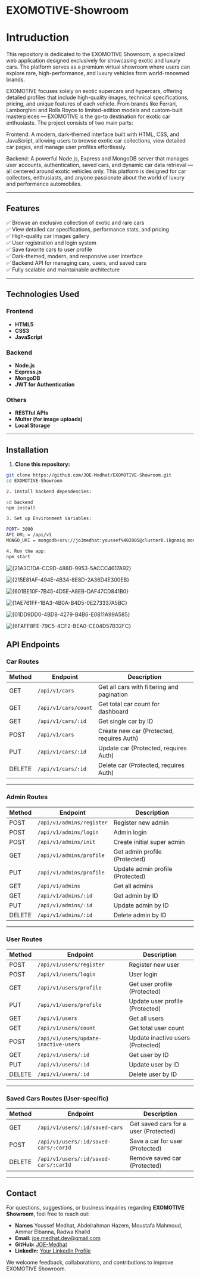 # EXOMOTIVE-Showroom
# Intruduction
This repository is dedicated to the EXOMOTIVE Showroom, a specialized web application designed exclusively for showcasing exotic and luxury cars. The platform serves as a premium virtual showroom where users can explore rare, high-performance, and luxury vehicles from world-renowned brands.

EXOMOTIVE focuses solely on exotic supercars and hypercars, offering detailed profiles that include high-quality images, technical specifications, pricing, and unique features of each vehicle. From brands like Ferrari, Lamborghini and Rolls Royce to limited-edition models and custom-built masterpieces — EXOMOTIVE is the go-to destination for exotic car enthusiasts.
The project consists of two main parts:

Frontend: A modern, dark-themed interface built with HTML, CSS, and JavaScript, allowing users to browse exotic car collections, view detailed car pages, and manage user profiles effortlessly.

Backend: A powerful Node.js, Express and MongoDB server that manages user accounts, authentication, saved cars, and dynamic car data retrieval — all centered around exotic vehicles only.
This platform is designed for car collectors, enthusiasts, and anyone passionate about the world of luxury and performance automobiles.

---

## Features

✅ Browse an exclusive collection of exotic and rare cars  
✅ View detailed car specifications, performance stats, and pricing  
✅ High-quality car images gallery  
✅ User registration and login system  
✅ Save favorite cars to user profile  
✅ Dark-themed, modern, and responsive user interface  
✅ Backend API for managing cars, users, and saved cars  
✅ Fully scalable and maintainable architecture  

---

## Technologies Used

### Frontend
- **HTML5**
- **CSS3**
- **JavaScript**

### Backend
- **Node.js**
- **Express.js**
- **MongoDB**
- **JWT for Authentication**

### Others
- **RESTful APIs**
- **Multer (for image uploads)**
- **Local Storage**

---

## Installation

1. **Clone this repository:**

```bash
git clone https://github.com/JOE-Medhat/EXOMOTIVE-Showroom.git
cd EXOMOTIVE-Showroom

2. Install backend dependencies:

cd backend
npm install

3. Set up Environment Variables:

PORT= 3000
API_URL = /api/v1
MONGO_URI = mongodb+srv://jo3medhat:youssef%402005@cluster0.ikgnmiq.mongodb.net/?retryWrites=true&w=majority&appName=Cluster0

4. Run the app:
npm start

```

![{21A3C1DA-CC9D-488D-9953-5ACCC4617A92}](https://github.com/user-attachments/assets/17a9dddd-ee4f-475b-9908-1a6b46cb0730)

![{215E81AF-494E-4B34-8E8D-2A36D4E300EB}](https://github.com/user-attachments/assets/76c524fd-c4d0-42bf-baef-23005f9cc36e)

![{601BE10F-7B45-4D5E-A8EB-DAF47CD841B0}](https://github.com/user-attachments/assets/1c4705c9-a283-4cff-8736-a8e3ae28ff93)

![{1AE761FF-1BA3-4B0A-B4D5-0E273337A5BC}](https://github.com/user-attachments/assets/c2db0c46-a36f-420a-aa80-5d612bca360f)

![{01DD9DD0-4BD8-4279-B4B6-E0811A99A585}](https://github.com/user-attachments/assets/4705c72a-db97-4819-aea2-4964ef7b5e7c)

![{6FAFF8FE-79C5-4CF2-BEA0-CE04D57B32FC}](https://github.com/user-attachments/assets/e9157e1a-8c54-49ef-8fdb-582c4f5b51b8)

## API Endpoints

### Car Routes

| Method | Endpoint                    | Description                                   |
|--------|----------------------------|------------------------------------------------|
| GET    | `/api/v1/cars`             | Get all cars with filtering and pagination     |
| GET    | `/api/v1/cars/count`       | Get total car count for dashboard              |
| GET    | `/api/v1/cars/:id`         | Get single car by ID                           |
| POST   | `/api/v1/cars`             | Create new car (Protected, requires Auth)      |
| PUT    | `/api/v1/cars/:id`         | Update car (Protected, requires Auth)          |
| DELETE | `/api/v1/cars/:id`         | Delete car (Protected, requires Auth)          |

---

### Admin Routes

| Method | Endpoint                       | Description                        |
|--------|--------------------------------|------------------------------------|
| POST   | `/api/v1/admins/register`      | Register new admin                 |
| POST   | `/api/v1/admins/login`         | Admin login                        |
| POST   | `/api/v1/admins/init`          | Create initial super admin         |
| GET    | `/api/v1/admins/profile`       | Get admin profile (Protected)      |
| PUT    | `/api/v1/admins/profile`       | Update admin profile (Protected)   |
| GET    | `/api/v1/admins`               | Get all admins                     |
| GET    | `/api/v1/admins/:id`           | Get admin by ID                    |
| PUT    | `/api/v1/admins/:id`           | Update admin by ID                 |
| DELETE | `/api/v1/admins/:id`           | Delete admin by ID                 |

---

### User Routes

| Method | Endpoint                              | Description                        |
|--------|---------------------------------------|------------------------------------|
| POST   | `/api/v1/users/register`              | Register new user                  |
| POST   | `/api/v1/users/login`                 | User login                         |
| GET    | `/api/v1/users/profile`               | Get user profile (Protected)       |
| PUT    | `/api/v1/users/profile`               | Update user profile (Protected)    |
| GET    | `/api/v1/users`                       | Get all users                      |
| GET    | `/api/v1/users/count`                 | Get total user count               |
| POST   | `/api/v1/users/update-inactive-users` | Update inactive users (Protected)  |
| GET    | `/api/v1/users/:id`                   | Get user by ID                     |
| PUT    | `/api/v1/users/:id`                   | Update user by ID                  |
| DELETE | `/api/v1/users/:id`                   | Delete user by ID                  |

---

### Saved Cars Routes (User-specific)

| Method | Endpoint                                   | Description                          |
|--------|--------------------------------------------|--------------------------------------|
| GET    | `/api/v1/users/:id/saved-cars`             | Get saved cars for a user (Protected)|
| POST   | `/api/v1/users/:id/saved-cars/:carId`      | Save a car for user (Protected)      |
| DELETE | `/api/v1/users/:id/saved-cars/:carId`      | Remove saved car (Protected)         |

---

## Contact

For questions, suggestions, or business inquiries regarding **EXOMOTIVE Showroom**, feel free to reach out:

- **Names** Youssef Medhat, Abdelrahman Hazem, Moustafa Mahmoud, Ammar Elbanna, Radwa Khalid
- **Email:** joe.medhat.dev@gmail.com
- **GitHub:** [JOE-Medhat](https://github.com/JOE-Medhat)
- **LinkedIn:** [Your LinkedIn Profile](www.linkedin.com/in/youssef-medhat-2a1645364)

We welcome feedback, collaborations, and contributions to improve EXOMOTIVE Showroom.
